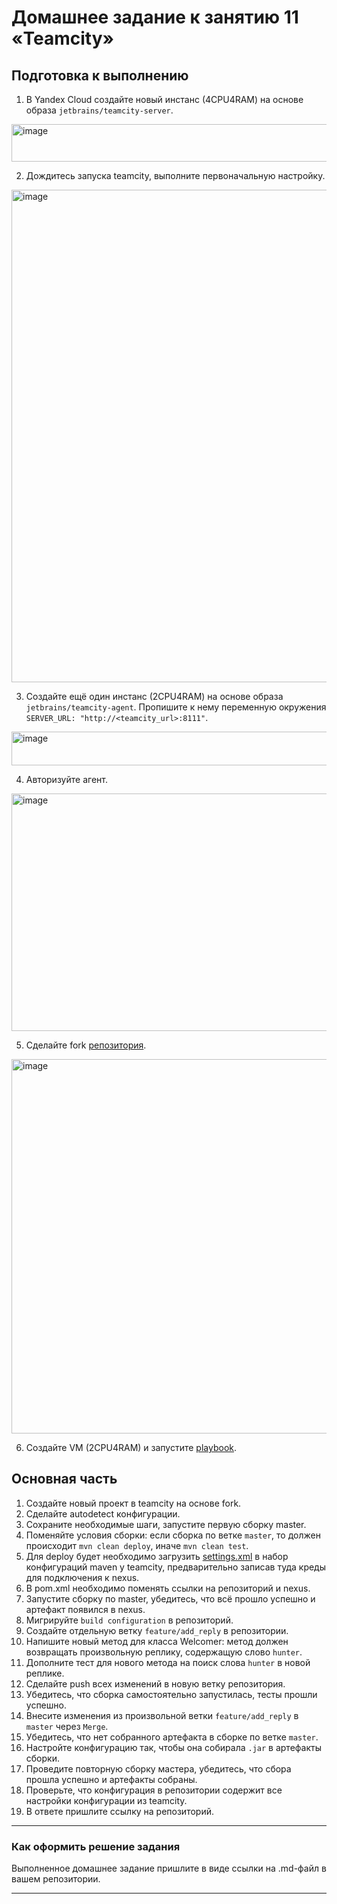 # Домашнее задание к занятию 11 «Teamcity»

## Подготовка к выполнению

1. В Yandex Cloud создайте новый инстанс (4CPU4RAM) на основе образа `jetbrains/teamcity-server`.

<img width="1609" height="60" alt="image" src="https://github.com/user-attachments/assets/55c316c9-ab52-49fe-8a05-228f2cf95ebd" />

2. Дождитесь запуска teamcity, выполните первоначальную настройку.

<img width="1400" height="788" alt="image" src="https://github.com/user-attachments/assets/688749c2-295b-49f2-8403-adf4c926eba3" />

3. Создайте ещё один инстанс (2CPU4RAM) на основе образа `jetbrains/teamcity-agent`. Пропишите к нему переменную окружения `SERVER_URL: "http://<teamcity_url>:8111"`.

<img width="1594" height="54" alt="image" src="https://github.com/user-attachments/assets/992474fe-f8c1-4e41-bef6-866862fc7312" />

4. Авторизуйте агент.

<img width="952" height="380" alt="image" src="https://github.com/user-attachments/assets/41804a23-4224-4255-b163-b4c83dc2653a" />


5. Сделайте fork [репозитория](https://github.com/aragastmatb/example-teamcity).

<img width="1076" height="599" alt="image" src="https://github.com/user-attachments/assets/d6612e83-b411-4978-a70b-13cd40ffd056" />

6. Создайте VM (2CPU4RAM) и запустите [playbook](./infrastructure).







## Основная часть

1. Создайте новый проект в teamcity на основе fork.
2. Сделайте autodetect конфигурации.
3. Сохраните необходимые шаги, запустите первую сборку master.
4. Поменяйте условия сборки: если сборка по ветке `master`, то должен происходит `mvn clean deploy`, иначе `mvn clean test`.
5. Для deploy будет необходимо загрузить [settings.xml](./teamcity/settings.xml) в набор конфигураций maven у teamcity, предварительно записав туда креды для подключения к nexus.
6. В pom.xml необходимо поменять ссылки на репозиторий и nexus.
7. Запустите сборку по master, убедитесь, что всё прошло успешно и артефакт появился в nexus.
8. Мигрируйте `build configuration` в репозиторий.
9. Создайте отдельную ветку `feature/add_reply` в репозитории.
10. Напишите новый метод для класса Welcomer: метод должен возвращать произвольную реплику, содержащую слово `hunter`.
11. Дополните тест для нового метода на поиск слова `hunter` в новой реплике.
12. Сделайте push всех изменений в новую ветку репозитория.
13. Убедитесь, что сборка самостоятельно запустилась, тесты прошли успешно.
14. Внесите изменения из произвольной ветки `feature/add_reply` в `master` через `Merge`.
15. Убедитесь, что нет собранного артефакта в сборке по ветке `master`.
16. Настройте конфигурацию так, чтобы она собирала `.jar` в артефакты сборки.
17. Проведите повторную сборку мастера, убедитесь, что сбора прошла успешно и артефакты собраны.
18. Проверьте, что конфигурация в репозитории содержит все настройки конфигурации из teamcity.
19. В ответе пришлите ссылку на репозиторий.

---

### Как оформить решение задания

Выполненное домашнее задание пришлите в виде ссылки на .md-файл в вашем репозитории.

---
